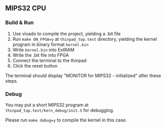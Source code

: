 ## MIPS32 CPU

### Build & Run

1. Use vivado to compile the project, yielding a .bit file
2. Run `make ON_FPGA=y`  at `thinpad_top.test` directory, yielding the kernel program in binary format `kernel.bin`
3. Write `kernel.bin` into ExtRAM
4. Write the .bit file into FPGA
5. Connect the terminal to the thinpad
6. Click the reset button

The terminal should display "MONITOR for MIPS32 - initialized" after these steps.

### Debug

You may put a short MIPS32 program at `thinpad_top.test/kern_debug/init.S` for debugging.

Please run `make debug=y` to compile the kernel in this case.

